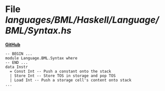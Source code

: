 # File _languages/BML/Haskell/Language/BML/Syntax.hs_
**[GitHub](https://github.com/softlang/yas/blob/master/languages/BML/Haskell/Language/BML/Syntax.hs)**
```
-- BEGIN ...
module Language.BML.Syntax where
-- END ...
data Instr
  = Const Int -- Push a constant onto the stack
  | Store Int -- Store TOS in storage and pop TOS
  | Load Int -- Push a storage cell's content onto stack
...
```

